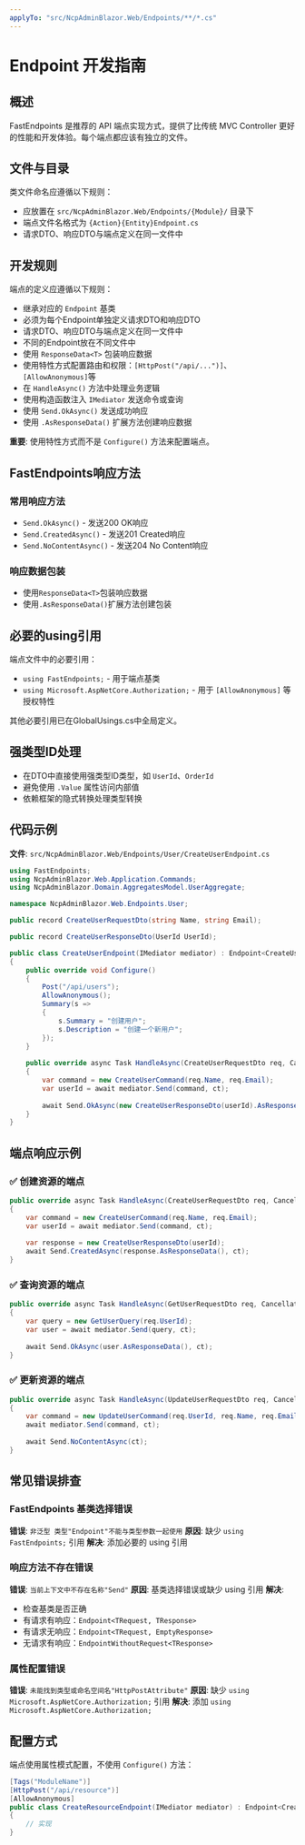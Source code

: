 ```yaml
---
applyTo: "src/NcpAdminBlazor.Web/Endpoints/**/*.cs"
---
```


# Endpoint 开发指南

## 概述

FastEndpoints 是推荐的 API 端点实现方式，提供了比传统 MVC Controller 更好的性能和开发体验。每个端点都应该有独立的文件。

## 文件与目录

类文件命名应遵循以下规则：
- 应放置在 `src/NcpAdminBlazor.Web/Endpoints/{Module}/` 目录下
- 端点文件名格式为 `{Action}{Entity}Endpoint.cs`
- 请求DTO、响应DTO与端点定义在同一文件中

## 开发规则

端点的定义应遵循以下规则：
- 继承对应的 `Endpoint` 基类
- 必须为每个Endpoint单独定义请求DTO和响应DTO
- 请求DTO、响应DTO与端点定义在同一文件中
- 不同的Endpoint放在不同文件中
- 使用 `ResponseData<T>` 包装响应数据
- 使用特性方式配置路由和权限：`[HttpPost("/api/...")]`、`[AllowAnonymous]`等
- 在 `HandleAsync()` 方法中处理业务逻辑
- 使用构造函数注入 `IMediator` 发送命令或查询
- 使用 `Send.OkAsync()` 发送成功响应
- 使用 `.AsResponseData()` 扩展方法创建响应数据

**重要**: 使用特性方式而不是 `Configure()` 方法来配置端点。

## FastEndpoints响应方法

### 常用响应方法
- `Send.OkAsync()` - 发送200 OK响应
- `Send.CreatedAsync()` - 发送201 Created响应  
- `Send.NoContentAsync()` - 发送204 No Content响应

### 响应数据包装
- 使用`ResponseData<T>`包装响应数据
- 使用`.AsResponseData()`扩展方法创建包装

## 必要的using引用

端点文件中的必要引用：
- `using FastEndpoints;` - 用于端点基类
- `using Microsoft.AspNetCore.Authorization;` - 用于 `[AllowAnonymous]` 等授权特性

其他必要引用已在GlobalUsings.cs中全局定义。

## 强类型ID处理

- 在DTO中直接使用强类型ID类型，如 `UserId`、`OrderId`
- 避免使用 `.Value` 属性访问内部值
- 依赖框架的隐式转换处理类型转换

## 代码示例

**文件**: `src/NcpAdminBlazor.Web/Endpoints/User/CreateUserEndpoint.cs`

```csharp
using FastEndpoints;
using NcpAdminBlazor.Web.Application.Commands;
using NcpAdminBlazor.Domain.AggregatesModel.UserAggregate;

namespace NcpAdminBlazor.Web.Endpoints.User;

public record CreateUserRequestDto(string Name, string Email);

public record CreateUserResponseDto(UserId UserId);

public class CreateUserEndpoint(IMediator mediator) : Endpoint<CreateUserRequestDto, ResponseData<CreateUserResponseDto>>
{
    public override void Configure()
    {
        Post("/api/users");
        AllowAnonymous();
        Summary(s =>
        {
            s.Summary = "创建用户";
            s.Description = "创建一个新用户";
        });
    }
    
    public override async Task HandleAsync(CreateUserRequestDto req, CancellationToken ct)
    {
        var command = new CreateUserCommand(req.Name, req.Email);
        var userId = await mediator.Send(command, ct);
        
        await Send.OkAsync(new CreateUserResponseDto(userId).AsResponseData(), ct);
    }
}
```

## 端点响应示例

### ✅ 创建资源的端点
```csharp
public override async Task HandleAsync(CreateUserRequestDto req, CancellationToken ct)
{
    var command = new CreateUserCommand(req.Name, req.Email);
    var userId = await mediator.Send(command, ct);
    
    var response = new CreateUserResponseDto(userId);
    await Send.CreatedAsync(response.AsResponseData(), ct);
}
```

### ✅ 查询资源的端点  
```csharp
public override async Task HandleAsync(GetUserRequestDto req, CancellationToken ct)
{
    var query = new GetUserQuery(req.UserId);
    var user = await mediator.Send(query, ct);
    
    await Send.OkAsync(user.AsResponseData(), ct);
}
```

### ✅ 更新资源的端点
```csharp
public override async Task HandleAsync(UpdateUserRequestDto req, CancellationToken ct)
{
    var command = new UpdateUserCommand(req.UserId, req.Name, req.Email);
    await mediator.Send(command, ct);
    
    await Send.NoContentAsync(ct);
}
```

## 常见错误排查

### FastEndpoints 基类选择错误
**错误**: `非泛型 类型"Endpoint"不能与类型参数一起使用`
**原因**: 缺少 `using FastEndpoints;` 引用
**解决**: 添加必要的 using 引用

### 响应方法不存在错误
**错误**: `当前上下文中不存在名称"Send"`
**原因**: 基类选择错误或缺少 using 引用
**解决**: 
- 检查基类是否正确
- 有请求有响应：`Endpoint<TRequest, TResponse>`
- 有请求无响应：`Endpoint<TRequest, EmptyResponse>`
- 无请求有响应：`EndpointWithoutRequest<TResponse>`

### 属性配置错误
**错误**: `未能找到类型或命名空间名"HttpPostAttribute"`
**原因**: 缺少 `using Microsoft.AspNetCore.Authorization;` 引用
**解决**: 添加 `using Microsoft.AspNetCore.Authorization;`

## 配置方式

端点使用属性模式配置，不使用 `Configure()` 方法：

```csharp
[Tags("ModuleName")]
[HttpPost("/api/resource")]
[AllowAnonymous]
public class CreateResourceEndpoint(IMediator mediator) : Endpoint<CreateRequest, ResponseData<CreateResponse>>
{
    // 实现
}
```
